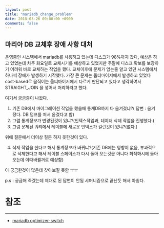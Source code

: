 ```yaml
---
layout: post
title: "mariadb_change_problem"
date: 2018-03-26 09:00:00 +0900
comments: false
---
```


## 마리아 DB 교체후 장애 사항 대처

운영중인 시스템에서 mariadb를 사용하고 있는데 디스크가 98%까지 찼다, 
예상은 하고 있었는데 차주 화요일로 교체시기를 예상하고 있었지만 주말에 디스크 확보를 보장하기 어려워 바로 교체하는 작업을 했다.
교체이후에 문제가 없는줄 알고 있던 시스템에서 하나씩 장애가 발생하기 시작했다.
가장 큰 문제는 옵티마이저에서 발생하고 있었다  cost-based로 움직이는 옵티마이저에서 다르게 판단되고 있다고 생각하여서
STRAIGHT_JOIN 을 넣어서 처리하라고 했다.

여기서 궁금증이 나왔다.

1. 기존 DB에서 마이그레이션 작업을 했을때 통계DB까지 다 옴겨졌냐?( 답변 : 옴겨 졌다. DB 덤프를 떠서 옴겼다고 함)
2. 그럼 통계정보가 변경된것이 있냐?(인덱스작업과, 데이터 삭제 작업을 진행했다.)
3. 그럼 문제된 쿼리에서 테이블에 새로운 인텍스가 걸린것이 있냐?(없다.)

위에 질문에서 더이상 질문 하지 못한것이 있다.

4. 삭제 작업을 한다고 해서 통계정보가 바뀌냐?(기존 DB에는 영향이 없음, 부과적으로 삭제한다고 해서 테이블 스페이스가 다시 돌아 오는것읕 아니다 최적화시에 돌아오는데 이때바뀔꺼로 예상함)

아 궁금한것이 많은데 찾아보질 못함 ㅜㅜ

p.s : 궁금해 죽겠는데 제대로 된 답변이 안됨 샤머니즘으로 끝난듯 해서 아쉽다. 

# 참조
-----
* [mariadb optimizer-switch](https://mariadb.com/kb/en/library/index-hints-how-to-force-query-plans/#optimizer-switch)
